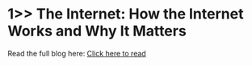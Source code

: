 # 1>> The Internet: How the Internet Works and Why It Matters

Read the full blog here: [Click here to read](https://riday.hashnode.dev/how-the-internet-works-and-why-it-matters)
